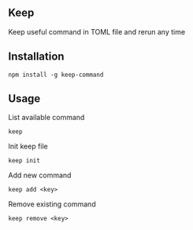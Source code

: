## Keep

Keep useful command in TOML file and rerun any time

## Installation

```
npm install -g keep-command
```

## Usage

List available command

```
keep
```

Init keep file

```
keep init
```

Add new command

```
keep add <key>
```

Remove existing command

```
keep remove <key>
```